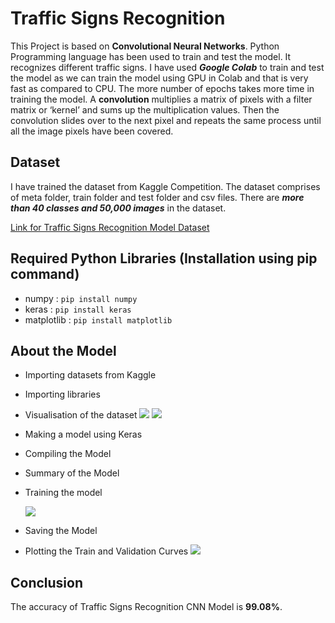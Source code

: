# Traffic Signs Recognition 

This Project is based on **Convolutional Neural Networks**. Python Programming language has been used to train and test the model. It recognizes different traffic signs. I have used ***Google Colab*** to train and test the model as we can train the model using GPU in Colab and that is very fast as compared to CPU. The more number of epochs takes more time in training the model. A **convolution** multiplies a matrix of pixels with a filter matrix or ‘kernel’ and sums up the multiplication values. Then the convolution slides over to the next pixel and repeats the same process until all the image pixels have been covered.

## Dataset

I have trained the dataset from Kaggle Competition. The dataset comprises of meta folder, train folder and test folder and csv files. There are ***more than 40 classes and 50,000 images*** in the dataset.

[Link for Traffic Signs Recognition Model Dataset](https://www.kaggle.com/meowmeowmeowmeowmeow/gtsrb-german-traffic-sign)

## Required Python Libraries (Installation using pip command)
- numpy : `pip install numpy`
- keras : `pip install keras`
- matplotlib : `pip install matplotlib`

## About the Model

- Importing datasets from Kaggle

- Importing libraries

- Visualisation of the dataset
   <img src="https://user-images.githubusercontent.com/62782231/104952725-08843200-59eb-11eb-8910-0a9b059ed762.png">
   <img src="https://user-images.githubusercontent.com/62782231/104952788-2ea9d200-59eb-11eb-9d39-950343c473c7.png">

- Making a model using Keras

- Compiling the Model

- Summary of the Model

- Training the model

   <img src="https://user-images.githubusercontent.com/62782231/104952831-4719ec80-59eb-11eb-9d2d-2ce570b8d70f.jpg">

- Saving the Model

- Plotting the Train and Validation Curves
  <img src="https://user-images.githubusercontent.com/62782231/104952703-fe623380-59ea-11eb-9ef6-f1477c7c80da.png">

## Conclusion
The accuracy of Traffic Signs Recognition CNN Model is **99.08%**.

